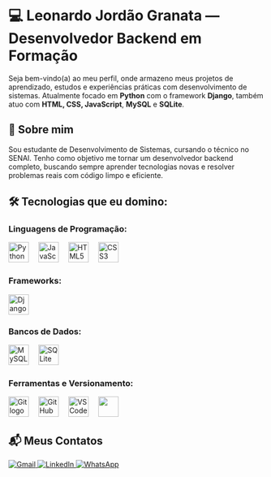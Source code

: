 # 💻 Leonardo Jordão Granata — Desenvolvedor Backend em Formação

Seja bem-vindo(a) ao meu perfil, onde armazeno meus projetos de aprendizado, estudos e experiências práticas com desenvolvimento de sistemas. Atualmente focado em **Python** com o framework **Django**, também atuo com **HTML, CSS, JavaScript**, **MySQL** e **SQLite**.

## 🧠 Sobre mim
Sou estudante de Desenvolvimento de Sistemas, cursando o técnico no SENAI. Tenho como objetivo me tornar um desenvolvedor backend completo, buscando sempre aprender tecnologias novas e resolver problemas reais com código limpo e eficiente.

## 🛠️ Tecnologias que eu domino:

<h3>Linguagens de Programação:</h3>
<p align="left">
  <img src="https://cdn.jsdelivr.net/gh/devicons/devicon/icons/python/python-original.svg" height="40" style="margin-right: 15px;" alt="Python logo" />
  <img src="https://cdn.jsdelivr.net/gh/devicons/devicon/icons/javascript/javascript-original.svg" height="40" style="margin-right: 15px;" alt="JavaScript logo" />
  <img src="https://cdn.jsdelivr.net/gh/devicons/devicon/icons/html5/html5-original.svg" height="40" style="margin-right: 15px;" alt="HTML5 logo" />
  <img src="https://cdn.jsdelivr.net/gh/devicons/devicon/icons/css3/css3-original.svg" height="40" style="margin-right: 15px;" alt="CSS3 logo" />
</p>

<h3>Frameworks:</h3>
<p align="left">
  <img src="https://cdn.jsdelivr.net/gh/devicons/devicon/icons/django/django-plain.svg" height="40" style="margin-right: 15px;" alt="Django logo" />
</p>

<h3>Bancos de Dados:</h3>
<p align="left">
  <img src="https://cdn.jsdelivr.net/gh/devicons/devicon/icons/mysql/mysql-original.svg" height="40" style="margin-right: 15px;" alt="MySQL logo" />
  <img src="https://cdn.jsdelivr.net/gh/devicons/devicon/icons/sqlite/sqlite-original.svg" height="40" style="margin-right: 15px;" alt="SQLite logo" />
</p>

<h3>Ferramentas e Versionamento:</h3>
<p align="left">
  <img src="https://cdn.jsdelivr.net/gh/devicons/devicon/icons/git/git-original.svg" height="40" style="margin-right: 15px;" alt="Git logo" />
  <img src="https://cdn.jsdelivr.net/gh/devicons/devicon/icons/github/github-original.svg" height="40" style="margin-right: 15px;" alt="GitHub logo" />
  <img src="https://cdn.jsdelivr.net/gh/devicons/devicon/icons/vscode/vscode-original.svg" height="40" style="margin-right: 15px;" alt="VSCode logo" />
  <img src="https://cdn.jsdelivr.net/gh/devicons/devicon@latest/icons/pycharm/pycharm-original.svg" height="40" style="margin-right: 15px;" />
          
</p>


## 📬 Meus Contatos

<p align="left">
  <a href="mailto:granataleonardo27@gmail.com" target="_blank">
    <img src="https://img.shields.io/badge/Gmail-D14836?style=for-the-badge&logo=gmail&logoColor=white" alt="Gmail" />
  </a>
  <a href="https://www.linkedin.com/in/leonardo-jordão-granata-a3452b36a" target="_blank">
    <img src="https://img.shields.io/badge/LinkedIn-0A66C2?style=for-the-badge&logo=linkedin&logoColor=white" alt="LinkedIn" />
  </a>
  <a href="https://wa.me/17981252107" target="_blank">
    <img src="https://img.shields.io/badge/WhatsApp-25D366?style=for-the-badge&logo=whatsapp&logoColor=white" alt="WhatsApp" />
  </a>
  </a>
</p>
